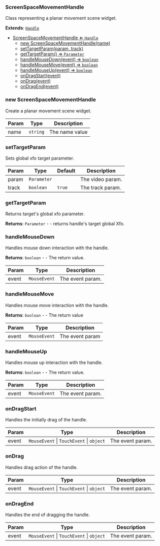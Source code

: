 <a name="ScreenSpaceMovementHandle"></a>

### ScreenSpaceMovementHandle 
Class representing a planar movement scene widget.


**Extends**: <code>[Handle](api/Handles/Handle.md)</code>  

* [ScreenSpaceMovementHandle ⇐ <code>Handle</code>](#ScreenSpaceMovementHandle)
    * [new ScreenSpaceMovementHandle(name)](#new-ScreenSpaceMovementHandle)
    * [setTargetParam(param, track)](#setTargetParam)
    * [getTargetParam() ⇒ <code>Parameter</code>](#getTargetParam)
    * [handleMouseDown(event) ⇒ <code>boolean</code>](#handleMouseDown)
    * [handleMouseMove(event) ⇒ <code>boolean</code>](#handleMouseMove)
    * [handleMouseUp(event) ⇒ <code>boolean</code>](#handleMouseUp)
    * [onDragStart(event)](#onDragStart)
    * [onDrag(event)](#onDrag)
    * [onDragEnd(event)](#onDragEnd)

<a name="new_ScreenSpaceMovementHandle_new"></a>

### new ScreenSpaceMovementHandle
Create a planar movement scene widget.


| Param | Type | Description |
| --- | --- | --- |
| name | <code>string</code> | The name value |

<a name="ScreenSpaceMovementHandle+setTargetParam"></a>

### setTargetParam
Sets global xfo target parameter.



| Param | Type | Default | Description |
| --- | --- | --- | --- |
| param | <code>Parameter</code> |  | The video param. |
| track | <code>boolean</code> | <code>true</code> | The track param. |

<a name="ScreenSpaceMovementHandle+getTargetParam"></a>

### getTargetParam
Returns target's global xfo parameter.


**Returns**: <code>Parameter</code> - - returns handle's target global Xfo.  
<a name="ScreenSpaceMovementHandle+handleMouseDown"></a>

### handleMouseDown
Handles mouse down interaction with the handle.


**Returns**: <code>boolean</code> - - The return value.  

| Param | Type | Description |
| --- | --- | --- |
| event | <code>MouseEvent</code> | The event param. |

<a name="ScreenSpaceMovementHandle+handleMouseMove"></a>

### handleMouseMove
Handles mouse move interaction with the handle.


**Returns**: <code>boolean</code> - - The return value  

| Param | Type | Description |
| --- | --- | --- |
| event | <code>MouseEvent</code> | The event param |

<a name="ScreenSpaceMovementHandle+handleMouseUp"></a>

### handleMouseUp
Handles mouse up interaction with the handle.


**Returns**: <code>boolean</code> - - The return value.  

| Param | Type | Description |
| --- | --- | --- |
| event | <code>MouseEvent</code> | The event param. |

<a name="ScreenSpaceMovementHandle+onDragStart"></a>

### onDragStart
Handles the initially drag of the handle.



| Param | Type | Description |
| --- | --- | --- |
| event | <code>MouseEvent</code> \| <code>TouchEvent</code> \| <code>object</code> | The event param. |

<a name="ScreenSpaceMovementHandle+onDrag"></a>

### onDrag
Handles drag action of the handle.



| Param | Type | Description |
| --- | --- | --- |
| event | <code>MouseEvent</code> \| <code>TouchEvent</code> \| <code>object</code> | The event param. |

<a name="ScreenSpaceMovementHandle+onDragEnd"></a>

### onDragEnd
Handles the end of dragging the handle.



| Param | Type | Description |
| --- | --- | --- |
| event | <code>MouseEvent</code> \| <code>TouchEvent</code> \| <code>object</code> | The event param. |

